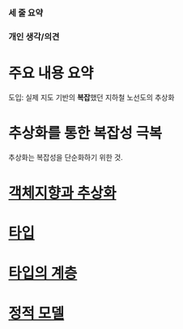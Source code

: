 ### 세 줄 요약

### 개인 생각/의견

# 주요 내용 요약

도입: 실제 지도 기반의 **복잡**했던 지하철 노선도의 추상화

# 추상화를 통한 복잡성 극복

추상화는 복잡성을 단순화하기 위한 것.

# [객체지향과 추상화](객사오%20>%20Ch3%20>%20객체지향과%20추상화.md)
# [타입](객사오%20>%20Ch3%20>%20타입.md)
# [타입의 계층](객사오%20>%20Ch3%20>%20타입의%20계층.md)
# [정적 모델](객사오%20>%20Ch3%20>%20정적%20모델.md)

